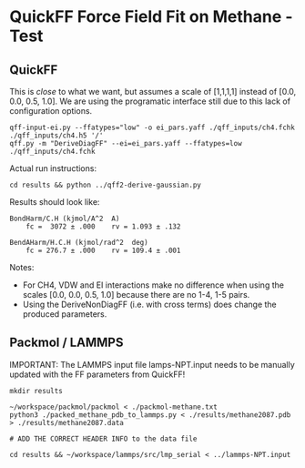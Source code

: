 # QuickFF Force Field Fit on Methane - Test

## QuickFF

This is _close_ to what we want, but assumes a scale of [1,1,1,1] instead of [0.0, 0.0, 0.5, 1.0]. We are using the programatic interface still due to this lack of configuration options.

```
qff-input-ei.py --ffatypes="low" -o ei_pars.yaff ./qff_inputs/ch4.fchk ./qff_inputs/ch4.h5 '/'
qff.py -m "DeriveDiagFF" --ei=ei_pars.yaff --ffatypes=low ./qff_inputs/ch4.fchk

```

Actual run instructions:

```
cd results && python ../qff2-derive-gaussian.py
```

Results should look like:

```
BondHarm/C.H (kjmol/A^2  A)                                             
    fc =  3072 ± .000    rv = 1.093 ± .132

BendAHarm/H.C.H (kjmol/rad^2  deg)                                      
    fc = 276.7 ± .000    rv = 109.4 ± .001
```

Notes:
- For CH4, VDW and EI interactions make no difference when using the scales [0.0, 0.0, 0.5, 1.0]
  because there are no 1-4, 1-5 pairs.
- Using the DeriveNonDiagFF (i.e. with cross terms) does change the produced parameters.


## Packmol / LAMMPS

IMPORTANT: The LAMMPS input file lamps-NPT.input needs to be manually updated with the FF parameters
from QuickFF!

```
mkdir results

~/workspace/packmol/packmol < ./packmol-methane.txt
python3 ./packed_methane_pdb_to_lammps.py < ./results/methane2087.pdb > ./results/methane2087.data

# ADD THE CORRECT HEADER INFO to the data file

cd results && ~/workspace/lammps/src/lmp_serial < ../lammps-NPT.input

```
